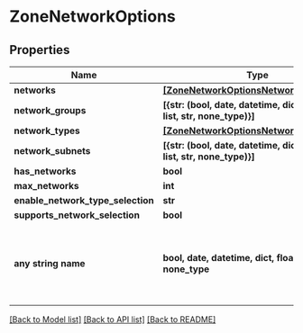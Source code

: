 # ZoneNetworkOptions


## Properties
Name | Type | Description | Notes
------------ | ------------- | ------------- | -------------
**networks** | [**[ZoneNetworkOptionsNetworksInner]**](ZoneNetworkOptionsNetworksInner.md) |  | [optional] 
**network_groups** | **[{str: (bool, date, datetime, dict, float, int, list, str, none_type)}]** |  | [optional] 
**network_types** | [**[ZoneNetworkOptionsNetworkTypesInner]**](ZoneNetworkOptionsNetworkTypesInner.md) |  | [optional] 
**network_subnets** | **[{str: (bool, date, datetime, dict, float, int, list, str, none_type)}]** |  | [optional] 
**has_networks** | **bool** |  | [optional] 
**max_networks** | **int** |  | [optional] 
**enable_network_type_selection** | **str** |  | [optional] 
**supports_network_selection** | **bool** |  | [optional] 
**any string name** | **bool, date, datetime, dict, float, int, list, str, none_type** | any string name can be used but the value must be the correct type | [optional]

[[Back to Model list]](../README.md#documentation-for-models) [[Back to API list]](../README.md#documentation-for-api-endpoints) [[Back to README]](../README.md)


